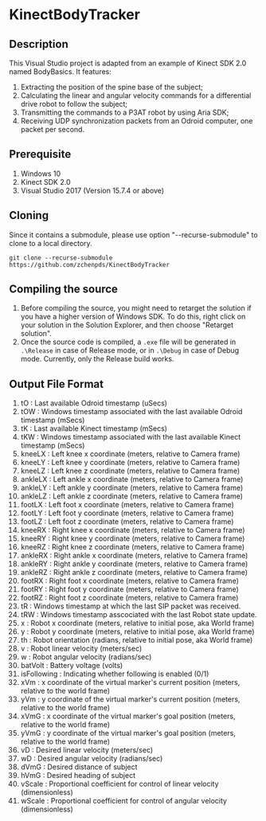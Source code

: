 # KinectBodyTracker

## Description
This Visual Studio project is adapted from an example of Kinect SDK 2.0 named BodyBasics. It features:
1. Extracting the position of the spine base of the subject;
1. Calculating the linear and angular velocity commands for a differential drive robot to follow the subject;
1. Transmitting the commands to a P3AT robot by using Aria SDK;
1. Receiving UDP synchronization packets from an Odroid computer, one packet per second.


## Prerequisite
1. Windows 10
1. Kinect SDK 2.0
1. Visual Studio 2017 (Version 15.7.4 or above)

## Cloning
Since it contains a submodule, please use option "--recurse-submodule" to clone to a local directory.
```
git clone --recurse-submodule https://github.com/zchenpds/KinectBodyTracker
```

## Compiling the source
1. Before compiling the source, you might need to retarget the solution if you have a higher version of Windows SDK. To do this, right click on your solution in the Solution Explorer, and then choose "Retarget solution". 
1. Once the source code is compiled, a `.exe` file will be generated in `.\Release` in case of Release mode, or in `.\Debug` in case of Debug mode. Currently, only the Release build works.


## Output File Format
1.	tO	:	Last available Odroid timestamp (uSecs)
1.	tOW	:	Windows timestamp associated with the last available Odroid timestamp (mSecs)
1.	tK	:	Last available Kinect timestamp (mSecs)
1.	tKW	:	Windows timestamp associated with the last available Kinect timestamp (mSecs)
1.	kneeLX	:	Left knee x coordinate (meters, relative to Camera frame)
1.	kneeLY	:	Left knee y coordinate (meters, relative to Camera frame)
1.	kneeLZ	:	Left knee z coordinate (meters, relative to Camera frame)
1.	ankleLX	:	Left ankle x coordinate (meters, relative to Camera frame)
1.	ankleLY	:	Left ankle y coordinate (meters, relative to Camera frame)
1.	ankleLZ	:	Left ankle z coordinate (meters, relative to Camera frame)
1.	footLX	:	Left foot x coordinate (meters, relative to Camera frame)
1.	footLY	:	Left foot y coordinate (meters, relative to Camera frame)
1.	footLZ	:	Left foot z coordinate (meters, relative to Camera frame)
1.	kneeRX	:	Right knee x coordinate (meters, relative to Camera frame)
1.	kneeRY	:	Right knee y coordinate (meters, relative to Camera frame)
1.	kneeRZ	:	Right knee z coordinate (meters, relative to Camera frame)
1.	ankleRX	:	Right ankle x coordinate (meters, relative to Camera frame)
1.	ankleRY	:	Right ankle y coordinate (meters, relative to Camera frame)
1.	ankleRZ	:	Right ankle z coordinate (meters, relative to Camera frame)
1.	footRX	:	Right foot x coordinate (meters, relative to Camera frame)
1.	footRY	:	Right foot y coordinate (meters, relative to Camera frame)
1.	footRZ	:	Right foot z coordinate (meters, relative to Camera frame)
1.	tR	:	Windows timestamp at which the last SIP packet was received.
1.	tRW	:	Windows timestamp asscociated with the last Robot state update.
1.	x	:	Robot x coordinate (meters, relative to initial pose, aka World frame)
1.	y	:	Robot y coordinate (meters, relative to initial pose, aka World frame)
1.	th	:	Robot orientation (radians, relative to initial pose, aka World frame)
1.	v	:	Robot linear velocity (meters/sec)
1.	w	:	Robot angular velocity (radians/sec)
1.	batVolt	:	Battery voltage (volts)
1.	isFollowing	:	Indicating whether following is enabled (0/1)
1.	xVm	:	x coordinate of the virtual marker's current position (meters, relative to the world frame)
1.	yVm	:	y coordinate of the virtual marker's current position (meters, relative to the world frame)
1.	xVmG	:	x coordinate of the virtual marker's goal position (meters, relative to the world frame)
1.	yVmG	:	y coordinate of the virtual marker's goal position (meters, relative to the world frame)
1.	vD	:	Desired linear velocity (meters/sec)
1.	wD	:	Desired angular velocity (radians/sec)
1.	dVmG	:	Desired distance of subject
1.	hVmG	:	Desired heading of subject
1.	vScale	:	Proportional coefficient for control of linear velocity (dimensionless)
1.	wScale	:	Proportional coefficient for control of angular velocity (dimensionless)
